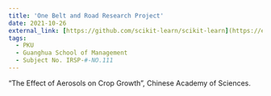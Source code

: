 ```yaml
---
title: 'One Belt and Road Research Project'
date: 2021-10-26
external_link: [https://github.com/scikit-learn/scikit-learn](https://en.gsm.pku.edu.cn/faculty/zwg/
tags:
  - PKU
  - Guanghua School of Management
  - Subject No. IRSP-#-NO.111
---
```


“The Effect of Aerosols on Crop Growth”, Chinese Academy of Sciences.

<!--more-->
